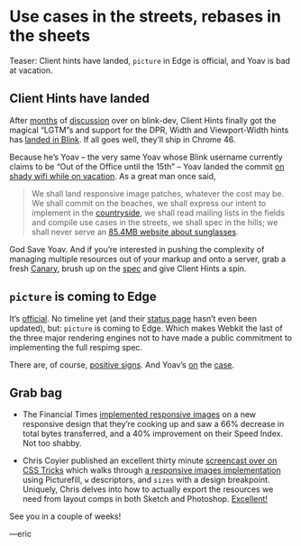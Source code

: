 # Use cases in the streets, rebases in the sheets
Teaser: Client hints have landed, `picture` in Edge is official, and Yoav is bad at vacation.

## Client Hints have landed

After [months][intent-1] of [discussion][intent-2] over on blink-dev, Client Hints finally got the magical “LGTM”s and support for the DPR, Width and Viewport-Width hints has [landed in Blink][ch-landed]. If all goes well, they’ll ship in Chrome 46. 

Because he’s Yoav – the very same Yoav whose Blink username currently claims to be “Out of the Office until the 15th” – Yoav landed the commit [on shady wifi while on vacation][yoav-wifi]. As a great man once said,

> We shall land responsive image patches, whatever the cost may be. We shall commit on the beaches, we shall express our intent to implement in the [countryside][countryside], we shall read mailing lists in the fields and compile use cases in the streets, we shall spec in the hills; we shall never serve an [85.4MB website about sunglasses][omfg].

God Save Yoav. And if you’re interested in pushing the complexity of managing multiple resources out of your markup and onto a server, grab a fresh [Canary][canary], brush up on the [spec][ch-spec] and give Client Hints a spin.

[intent-1]:  https://groups.google.com/a/chromium.org/forum/#!msg/blink-dev/vvX1vCQihDE/wg6JQg9utaMJ
[intent-2]: https://groups.google.com/a/chromium.org/forum/#!topic/blink-dev/ATbqmznya_k
[ch-landed]: https://codereview.chromium.org/1262253002/
[yoav-wifi]: https://twitter.com/yoavweiss/status/631505136075055105
[countryside]: https://twitter.com/yoavweiss/status/612883735864807424
[omfg]: http://hawksworx.com/blog/oakleys-monster-page-of-baubles/
[canary]: https://www.google.com/chrome/browser/canary.html
[ch-spec]: http://igrigorik.github.io/http-client-hints/

## `picture` is coming to Edge

It’s [official][its-happening]. No timeline yet (and their [status page][ms-status] hasn’t even been updated), but: `picture` is coming to Edge. Which makes Webkit the last of the three major rendering engines not to have made a public commitment to implementing the full respimg spec.

There are, of course, [positive signs][positive]. And Yoav’s [on][async] the [case][webkit-picture].

[its-happening]: https://wpdev.uservoice.com/forums/257854-microsoft-edge-developer/suggestions/6261271-picture-element?tracking_code=2bff73cbe7ab5df6de48a42bf23848f0
[ms-status]: http://dev.modern.ie/platform/status/pictureelement/?filter=f3e0000bf&search=picture
[positive]: https://twitter.com/grorgwork/status/616333173362786304
[async]: https://bugs.webkit.org/show_bug.cgi?id=134488
[webkit-picture]: https://bugs.webkit.org/show_bug.cgi?id=picture

## Grab bag

- The Financial Times [implemented responsive images][ft-implement] on a new responsive design that they’re cooking up and saw a 66% decrease in total bytes transferred, and a 40% improvement on their Speed Index. Not too shabby.

- Chris Coyier published an excellent thirty minute [screencast over on CSS Tricks][screencast] which walks through [a responsive images implementation][eg] using Picturefill, `w` descriptors, and `sizes` with a design breakpoint. Uniquely, Chris delves into how to actually export the resources we need from layout comps in both Sketch and Photoshop. [Excellent!][excellent]

[ft-implement]: https://twitter.com/patrickhamann/status/626414825279778817
[screencast]: https://css-tricks.com/video-screencasts/141-getting-the-images-and-numbers-for-responsive-images/
[eg]: http://codepen.io/chriscoyier/pen/QbVwYp
[excellent]: http://www.billandted.org/sounds/ea/eaexcellent.mp3

See you in a couple of weeks!

—eric
